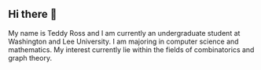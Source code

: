 ## Hi there 👋

My name is Teddy Ross and I am currently an undergraduate student at Washington and Lee University. I am majoring in computer science and mathematics. My interest currently lie within the fields of combinatorics and graph theory.
